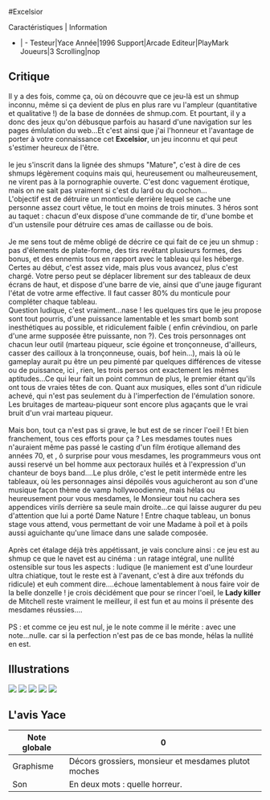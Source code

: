 #Excelsior

Caractéristiques | Information
- | -
Testeur|Yace
Année|1996
Support|Arcade
Editeur|PlayMark
Joueurs|3
Scrolling|nop

## Critique
Il y a des fois, comme ça, où on découvre que ce jeu-là est un shmup inconnu, même si ça devient de plus en plus rare vu l'ampleur (quantitative et qualitative !) de la base de données de shmup.com. Et pourtant, il y a donc des jeux qu'on débusque parfois au hasard d'une navigation sur les pages émlulation du web...Et c'est ainsi que j'ai l'honneur et l'avantage de porter à votre connaissance cet <b>Excelsior</b>, un jeu inconnu et qui peut s'estimer heureux de l'être.<br/><br/>le jeu s'inscrit dans la lignée des shmups "Mature", c'est à dire de ces shmups légèrement coquins mais qui, heureusement ou malheureusement, ne virent pas à la pornographie ouverte. C'est donc vaguement érotique, mais on ne sait pas vraiment si c'est du lard ou du cochon...<br/>L'objectif est de détruire un monticule derrière lequel se cache une personne assez court vêtue, le tout en moins de trois minutes. 3 héros sont au taquet : chacun d'eux dispose d'une commande de tir, d'une bombe et d'un ustensile pour détruire ces amas de caillasse ou de bois. <br/><br/>Je me sens tout de même obligé de décrire ce qui fait de ce jeu un shmup : pas d'élements de plate-forme, des tirs revêtant plusieurs formes, des bonus, et des ennemis tous en rapport avec le tableau qui les héberge. Certes au début, c'est assez vide, mais plus vous avancez, plus c'est chargé. Votre perso peut se déplacer librement sur des tableaux de deux écrans de haut, et dispose d'une barre de vie, ainsi que d'une jauge figurant l'état de votre arme effective. Il faut casser 80% du monticule pour compléter chaque tableau.<br/>Question ludique, c'est vraiment...nase ! les quelques tirs que le jeu propose sont tout pourris, d'une puissance lamentable et les smart bomb sont inesthétiques au possible, et ridiculement faible ( enfin crévindiou, on parle d'une arme supposée être puissante, non ?). Ces trois personnages ont chacun leur outil (marteau piqueur, scie égoine et tronçonneuse, d'ailleurs, casser des cailloux à la tronçonneuse, ouais, bof hein...), mais là où le gameplay aurait pu être un peu pimenté par quelques différences de vitesse ou de puissance, ici , rien, les trois persos ont exactement les mêmes aptitudes...Ce qui leur fait un point commun de plus, le premier étant qu'ils ont tous de vraies têtes de con. Quant aux musiques, elles sont d'un ridicule achevé, qui n'est pas seulement du à l'imperfection de l'émulation sonore. Les bruitages de marteau-piqueur sont encore plus agaçants que le vrai bruit d'un vrai marteau piqueur.<br/><br/>Mais bon, tout ça n'est pas si grave, le but est de se rincer l'oeil ! Et bien franchement, tous ces efforts pour ça ? Les mesdames toutes nues n'auraient même pas passé le casting d'un film érotique allemand des années 70, et , ô surprise pour vous mesdames, les programmeurs vous ont aussi reservé un bel homme aux pectoraux huilés et à l'expression d'un chanteur de boys band....Le plus drôle, c'est le petit intermède entre les tableaux, où les personnages ainsi dépoilés vous aguicheront au son d'une musique façon thème de vamp hollywoodienne, mais hélas ou heureusement pour vous mesdames, le Monsieur tout nu cachera ses appendices virils derrière sa seule main droite...ce qui laisse augurer du peu d'attention que lui a porté Dame Nature ! Entre chaque tableau, un bonus stage vous attend, vous permettant de voir une Madame à poil et à poils aussi aguichante qu'une limace dans une salade composée.<br/><br/>Après cet étalage déjà très appétissant, je vais conclure ainsi : ce jeu est au shmup ce que le navet est au cinéma : un ratage intégral, une nullité ostensible sur tous les aspects : ludique (le maniement est d'une lourdeur ultra chiatique, tout le reste est à l'avenant, c'est à dire aux tréfonds du ridicule) et euh comment dire....échoue lamentablement à nous faire voir de la belle donzelle ! je crois décidément que pour se rincer l'oeil, le <b>Lady killer</b> de Mitchell reste vraiment le meilleur, il est fun et au moins il présente des mesdames réussies....<br/><br/>PS : et comme ce jeu est nul, je le note comme il le mérite : avec une note...nulle. car si la perfection n'est pas de ce bas monde, hélas la nullité en est.

## Illustrations
![](http://www.shmup.com/images/thumbs/img_fiche_1_1281.png)
![](http://www.shmup.com/images/thumbs/img_fiche_2_1281.png)
![](http://www.shmup.com/images/thumbs/img_fiche_3_1281.png)
![](http://www.shmup.com/images/thumbs/img_fiche_4_1281.png)
![](http://www.shmup.com/images/thumbs/img_fiche_5_1281.png)

## L'avis Yace
Note globale|0
-|-
Graphisme|Décors grossiers, monsieur et mesdames plutot moches
Son|En deux mots : quelle horreur.
